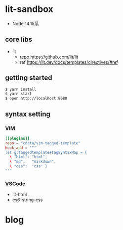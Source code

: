 # lit-sandbox

- Node 14.15系

## core libs

- lit
  - repo https://github.com/lit/lit
  - ref https://lit.dev/docs/templates/directives/#ref

## getting started

```sh
$ yarn install
$ yarn start
$ open http://localhost:8080
```

## syntax setting

### VIM

```toml
[[plugins]]
repo = "cdata/vim-tagged-template"
hook_add = """
let g:taggedtemplate#tagSyntaxMap = {
  \ "html": "html",
  \ "md":   "markdown",
  \ "css":  "css" }
"""
```

### VSCode

- lit-html
- es6-string-css

# blog
